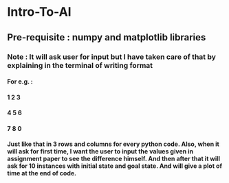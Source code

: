 # Intro-To-AI

## Pre-requisite : numpy and matplotlib libraries

### Note : It will ask user for input but I have taken care of that by explaining in the terminal of writing format
#### For e.g. :
####            1 2 3
####            4 5 6
####            7 8 0
#### Just like that in 3 rows and columns for every python code. Also, when it will ask for first time, I want the user to input the values given in assignment paper to see the difference himself. And then after that it will ask for 10 instances with initial state and goal state. And will give a plot of time at the end of code.

    
